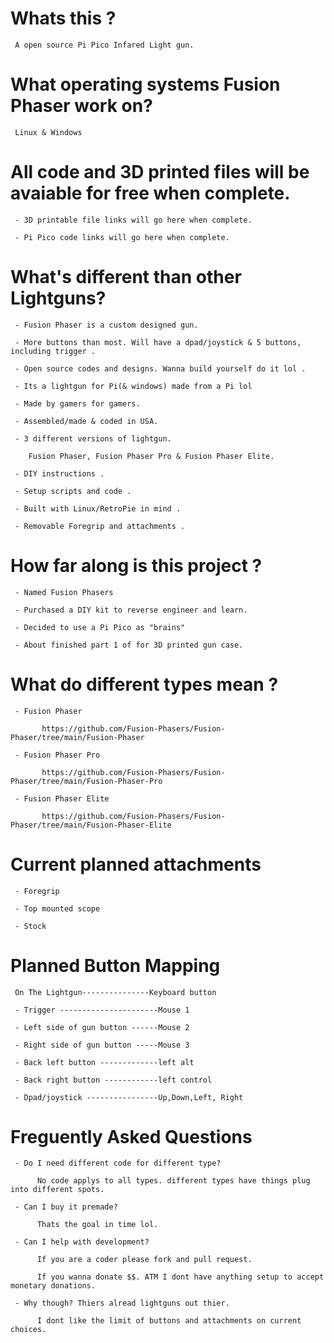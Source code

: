 # Whats this ? 

     A open source Pi Pico Infared Light gun.

# What operating systems Fusion Phaser work on?

     Linux & Windows 
     
# All code and 3D printed files will be avaiable for free when complete.

     - 3D printable file links will go here when complete.
     
     - Pi Pico code links will go here when complete.

# What's different than other Lightguns? 

     - Fusion Phaser is a custom designed gun.
    
     - More buttons than most. Will have a dpad/joystick & 5 buttons, including trigger .

     - Open source codes and designs. Wanna build yourself do it lol .
     
     - Its a lightgun for Pi(& windows) made from a Pi lol

     - Made by gamers for gamers.

     - Assembled/made & coded in USA.

     - 3 different versions of lightgun.
     
        Fusion Phaser, Fusion Phaser Pro & Fusion Phaser Elite.

     - DIY instructions .

     - Setup scripts and code .

     - Built with Linux/RetroPie in mind .

     - Removable Foregrip and attachments .

# How far along is this project ?

     - Named Fusion Phasers 

     - Purchased a DIY kit to reverse engineer and learn.

     - Decided to use a Pi Pico as "brains"
     
     - About finished part 1 of for 3D printed gun case.
     

# What do different types mean ?

     - Fusion Phaser
    
           https://github.com/Fusion-Phasers/Fusion-Phaser/tree/main/Fusion-Phaser
           
     - Fusion Phaser Pro

           https://github.com/Fusion-Phasers/Fusion-Phaser/tree/main/Fusion-Phaser-Pro

     - Fusion Phaser Elite

           https://github.com/Fusion-Phasers/Fusion-Phaser/tree/main/Fusion-Phaser-Elite

# Current planned attachments

     - Foregrip 
     
     - Top mounted scope 
     
     - Stock 
     
     
# Planned Button Mapping

     On The Lightgun---------------Keyboard button
     
     - Trigger ----------------------Mouse 1

     - Left side of gun button ------Mouse 2
     
     - Right side of gun button -----Mouse 3
     
     - Back left button -------------left alt
     
     - Back right button ------------left control
     
     - Dpad/joystick ----------------Up,Down,Left, Right
          

# Freguently Asked Questions

     - Do I need different code for different type?
        
          No code applys to all types. different types have things plug into different spots.
          
     - Can I buy it premade?
     
          Thats the goal in time lol.
          
     - Can I help with development?
     
          If you are a coder please fork and pull request. 
          
          If you wanna donate $$. ATM I dont have anything setup to accept monetary donations.
          
     - Why though? Thiers alread lightguns out thier.
     
          I dont like the limit of buttons and attachments on current choices.
          
    
          
          
                 

